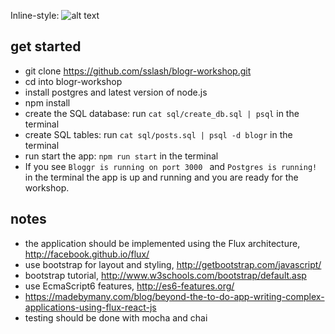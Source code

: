 
Inline-style: 
![alt text](https://github.com/dniel/blogr-workshop/blob/master/screenshot.png "screenshot")


## get started
* git clone https://github.com/sslash/blogr-workshop.git
* cd into blogr-workshop
* install postgres and latest version of node.js
* npm install
* create the SQL database: run `cat sql/create_db.sql | psql` in the terminal
* create SQL tables: run `cat sql/posts.sql | psql -d blogr` in the terminal
* run start the app: `npm run start` in the terminal
* If you see `Bloggr is running on port 3000 ` and `Postgres is running!` in the terminal the app is up and running and you are ready for the workshop.

## notes
* the application should be implemented using the Flux architecture, http://facebook.github.io/flux/
* use bootstrap for layout and styling, http://getbootstrap.com/javascript/
* bootstrap tutorial, http://www.w3schools.com/bootstrap/default.asp
* use EcmaScript6 features, http://es6-features.org/
* https://madebymany.com/blog/beyond-the-to-do-app-writing-complex-applications-using-flux-react-js
* testing should be done with mocha and chai
